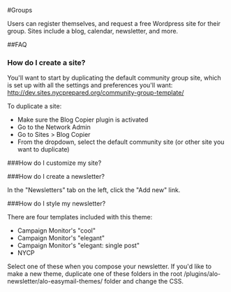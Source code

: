#Groups

Users can register themselves, and request a free Wordpress site for their group. Sites include a blog, calendar, newsletter, and more.


##FAQ

### How do I create a site?

You'll want to start by duplicating the default community group site, which is set up with all the settings and preferences you'll want:
http://dev.sites.nycprepared.org/community-group-template/

To duplicate a site:  
* Make sure the Blog Copier plugin is activated  
* Go to the Network Admin  
* Go to Sites > Blog Copier  
* From the dropdown, select the default community site (or other site you want to duplicate)  

###How do I customize my site?

###How do I create a newsletter?

In the "Newsletters" tab on the left, click the "Add new" link.

###How do I style my newsletter?

There are four templates included with this theme:
* Campaign Monitor's "cool"
* Campaign Monitor's "elegant"
* Campaign Monitor's "elegant: single post"
* NYCP

Select one of these when you compose your newsletter. If you'd like to make a new theme, duplicate one of these folders in the root /plugins/alo-newsletter/alo-easymail-themes/ folder and change the CSS.